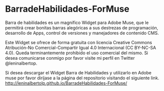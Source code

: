 BarradeHabilidades-ForMuse
==========================

Barra de habilidades es un magnifico Widget para Adobe Muse, que le permitirá crear bonitas barras alegóricas a sus destrezas de programación, desarrollo de Apps, control de versiones y manejadores de contenido CMS.

Este Widget se ofrece de forma gratuita con licencia Creative Commons Atribución-No Comercial-Compartir Igual 4.0 Internacional (CC BY-NC-SA 4.0). Queda terminantemente prohibido el uso comercial del mismo. Si desea comunicarse conmigo por favor visite mi perfil en Twitter @leninalbertop.

Si desea descargar el Widget Barra de Habilidades y utilizarlo en Adobe muse por favor diríjase a la página del repositorio visitando el siguiente link. http://leninalbertolp.github.io/BarradeHabilidades-ForMuse/ 

